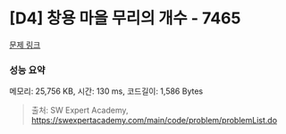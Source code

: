 # [D4] 창용 마을 무리의 개수 - 7465 

[문제 링크](https://swexpertacademy.com/main/code/problem/problemDetail.do?contestProbId=AWngfZVa9XwDFAQU) 

### 성능 요약

메모리: 25,756 KB, 시간: 130 ms, 코드길이: 1,586 Bytes



> 출처: SW Expert Academy, https://swexpertacademy.com/main/code/problem/problemList.do